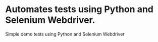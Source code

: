 # Automates tests using Python and Selenium Webdriver.

Simple demo tests using Python and Selenium Webdriver